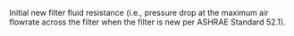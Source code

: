 Initial new filter fluid resistance (i.e., pressure drop at the maximum air flowrate across the filter when the filter is new per ASHRAE Standard 52.1).